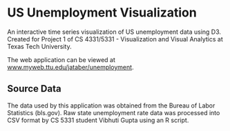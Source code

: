 # US Unemployment Visualization
An interactive time series visualization of US unemployment data using D3.  Created for Project 1 of CS 4331/5331 - Visualization and Visual Analytics at Texas Tech University.

The web application can be viewed at www.myweb.ttu.edu/jataber/unemployment.

## Source Data
The data used by this application was obtained from the Bureau of Labor Statistics (bls.gov). Raw state unemployment rate data was processed into CSV format by CS 5331 student Vibhuti Gupta using an R script.
